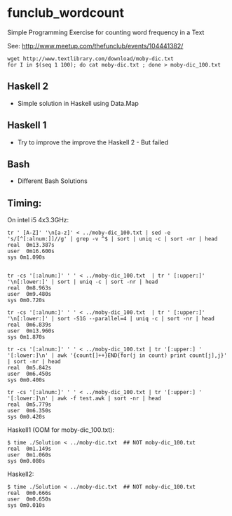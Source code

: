 funclub_wordcount
=================

Simple Programming Exercise for counting word frequency in a Text

See: http://www.meetup.com/thefunclub/events/104441382/


    wget http://www.textlibrary.com/download/moby-dic.txt
    for I in $(seq 1 100); do cat moby-dic.txt ; done > moby-dic_100.txt


Haskell 2
---------

* Simple solution in Haskell using Data.Map

Haskell 1
---------

* Try to improve the improve the Haskell 2 - But failed

Bash
----

* Different Bash Solutions

Timing:
------

On intel i5 4x3.3GHz:

    tr ' [A-Z]' '\n[a-z]' < ../moby-dic_100.txt | sed -e 's/[^[:alnum:]]//g' | grep -v ^$ | sort | uniq -c | sort -nr | head
    real  0m13.387s
    user  0m16.600s
    sys 0m1.090s


    tr -cs '[:alnum:]' ' ' < ../moby-dic_100.txt  | tr ' [:upper:]' '\n[:lower:]' | sort | uniq -c | sort -nr | head
    real  0m8.963s
    user  0m9.480s
    sys 0m0.720s

    tr -cs '[:alnum:]' ' ' < ../moby-dic_100.txt  | tr ' [:upper:]' '\n[:lower:]' | sort -S1G --parallel=4 | uniq -c | sort -nr | head
    real  0m6.839s
    user  0m13.960s
    sys 0m1.870s

    tr -cs '[:alnum:]' ' ' < ../moby-dic_100.txt | tr '[:upper:] ' '[:lower:]\n' | awk '{count[]++}END{for(j in count) print count[j],j}' | sort -nr | head
    real  0m5.842s
    user  0m6.450s
    sys 0m0.400s

    tr -cs '[:alnum:]' ' ' < ../moby-dic_100.txt | tr '[:upper:] ' '[:lower:]\n' | awk -f test.awk | sort -nr | head
    real  0m5.779s
    user  0m6.350s
    sys 0m0.420s

Haskell1 (OOM for moby-dic_100.txt):

    $ time ./Solution < ../moby-dic.txt  ## NOT moby-dic_100.txt
    real  0m1.149s
    user  0m1.060s
    sys 0m0.080s

Haskell2:

    $ time ./Solution < ../moby-dic.txt  ## NOT moby-dic_100.txt
    real  0m0.666s
    user  0m0.650s
    sys 0m0.010s
